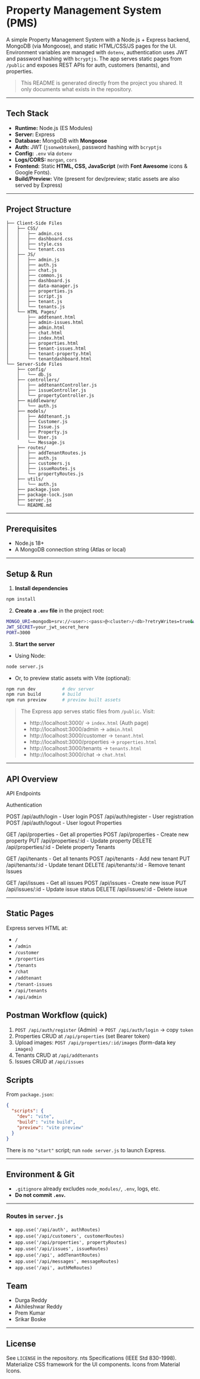 # Property Management System (PMS)

A simple Property Management System with a Node.js + Express backend, MongoDB (via Mongoose), and static HTML/CSS/JS pages for the UI. Environment variables are managed with `dotenv`, authentication uses JWT and password hashing with `bcryptjs`. The app serves static pages from `/public` and exposes REST APIs for auth, customers (tenants), and properties.

> This README is generated directly from the project you shared. It only documents what exists in the repository.

---

## Tech Stack

- **Runtime:** Node.js (ES Modules)
- **Server:** Express
- **Database:** MongoDB with **Mongoose**
- **Auth:** JWT (`jsonwebtoken`), password hashing with `bcryptjs`
- **Config:** `.env` via `dotenv`
- **Logs/CORS:** `morgan`, `cors`
- **Frontend:** Static **HTML, CSS, JavaScript** (with **Font Awesome** icons & Google Fonts).  
- **Build/Preview:** Vite (present for dev/preview; static assets are also served by Express)



---

## Project Structure

```
├── Client-Side Files
│   ├── CSS/
│   │   ├── admin.css
│   │   ├── dashboard.css
│   │   ├── style.css
│   │   └── tenant.css
│   ├── JS/
│   │   ├── admin.js
│   │   ├── auth.js
│   │   ├── chat.js
│   │   ├── common.js
│   │   ├── dashboard.js
│   │   ├── data-manager.js
│   │   ├── properties.js
│   │   ├── script.js
│   │   ├── tenant.js
│   │   └── tenants.js
│   └── HTML Pages/
│       ├── addtenant.html
│       ├── admin-issues.html
│       ├── admin.html
│       ├── chat.html
│       ├── index.html
│       ├── properties.html
│       ├── tenant-issues.html
│       ├── tenant-property.html
│       └── tenantdashboard.html
└── Server-Side Files
    ├── config/
    │   └── db.js
    ├── controllers/
    │   ├── addtenantController.js
    │   ├── issueController.js
    │   └── propertyController.js
    ├── middleware/
    │   └── auth.js
    ├── models/
    │   ├── Addtenant.js
    │   ├── Customer.js
    │   ├── Issue.js
    │   ├── Property.js
    │   └── User.js
        └── Message.js
    ├── routes/
    │   ├── addTenantRoutes.js
    │   ├── auth.js
    │   ├── customers.js
    │   ├── issueRoutes.js
    │   └── propertyRoutes.js
    ├── utils/
    │   └── auth.js
    ├── package.json
    ├── package-lock.json
    ├── server.js
    └── README.md
```

---

## Prerequisites

- Node.js 18+
- A MongoDB connection string (Atlas or local)

---

## Setup & Run

1) **Install dependencies**
```bash
npm install
```

2) **Create a `.env` file** in the project root:
```bash
MONGO_URI=mongodb+srv://<user>:<pass>@<cluster>/<db>?retryWrites=true&w=majority
JWT_SECRET=your_jwt_secret_here
PORT=3000
```

3) **Start the server**

- Using Node:
```bash
node server.js
```
- Or, to preview static assets with Vite (optional):
```bash
npm run dev          # dev server
npm run build        # build
npm run preview      # preview built assets
```

> The Express app serves static files from `/public`. Visit:  
> - http://localhost:3000/ → `index.html` (Auth page)  
> - http://localhost:3000/admin → `admin.html`  
> - http://localhost:3000/customer → `tenant.html`  
> - http://localhost:3000/properties → `properties.html`  
> - http://localhost:3000/tenants → `tenants.html`  
> - http://localhost:3000/chat → `chat.html`  

---

## API Overview

API Endpoints

Authentication

POST /api/auth/login - User login
POST /api/auth/register - User registration
POST /api/auth/logout - User logout
Properties

GET /api/properties - Get all properties
POST /api/properties - Create new property
PUT /api/properties/:id - Update property
DELETE /api/properties/:id - Delete property
Tenants

GET /api/tenants - Get all tenants
POST /api/tenants - Add new tenant
PUT /api/tenants/:id - Update tenant
DELETE /api/tenants/:id - Remove tenant
Issues

GET /api/issues - Get all issues
POST /api/issues - Create new issue
PUT /api/issues/:id - Update issue status
DELETE /api/issues/:id - Delete issue


---


## Static Pages

Express serves HTML at:
- `/`
- `/admin`
- `/customer`
- `/properties`
- `/tenants`
- `/chat`
- `/addtenant`
- `/tenant-issues`
- `/api/tenants`
- `/api/admin`

## Postman Workflow (quick)

1. `POST /api/auth/register` (Admin) → `POST /api/auth/login` → copy `token`
2. Properties CRUD at `/api/properties` (set Bearer token)
3. Upload images: `POST /api/properties/:id/images` (form-data key `images`)
4. Tenants CRUD at `/api/addtenants`
5. Issues CRUD at `/api/issues`

## Scripts

From `package.json`:
```json
{
  "scripts": {
    "dev": "vite",
    "build": "vite build",
    "preview": "vite preview"
  }
}
```
There is no `"start"` script; run `node server.js` to launch Express.

---

## Environment & Git

- `.gitignore` already excludes `node_modules/`, `.env`, logs, etc.
- **Do not commit `.env`.**

---

### Routes in `server.js`

- `app.use('/api/auth', authRoutes)`
- `app.use('/api/customers', customerRoutes)`
- `app.use('/api/properties', propertyRoutes)`
- `app.use('/api/issues', issueRoutes)`
- `app.use('/api', addTenantRoutes)`
- `app.use('/api/messages', messageRoutes)`
- `app.use('/api', authMeRoutes)`

## Team

- Durga Reddy
- Akhileshwar Reddy
- Prem Kumar
- Srikar Boske

---

## License

See `LICENSE` in the repository.
nts Specifications (IEEE Std 830-1998).
Materialize CSS framework for the UI components.
Icons from Material Icons.
